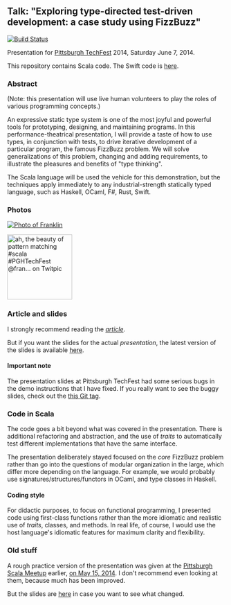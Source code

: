 ## Talk: "Exploring type-directed test-driven development: a case study using FizzBuzz"

[![Build Status](https://travis-ci.org/FranklinChen/talk-on-type-directed-tdd-using-fizzbuzz.png)](https://travis-ci.org/FranklinChen/talk-on-type-directed-tdd-using-fizzbuzz)

Presentation for [Pittsburgh TechFest](http://pghtechfest.com/) 2014, Saturday June 7, 2014.

This repository contains Scala code. The Swift code is [here](https://github.com/franklinchen/fizzbuzz-swift).

### Abstract

(Note: this presentation will use live human volunteers to play the roles of various programming concepts.)

An expressive static type system is one of the most joyful and powerful tools for prototyping, designing, and maintaining programs. In this performance-theatrical presentation, I will provide a taste of how to use types, in conjunction with tests, to drive iterative development of a particular program, the famous FizzBuzz problem. We will solve generalizations of this problem, changing and adding requirements, to illustrate the pleasures and benefits of "type thinking".

The Scala language will be used the vehicle for this demonstration, but the techniques apply immediately to any industrial-strength statically typed language, such as Haskell, OCaml, F#, Rust, Swift.

### Photos

[![Photo of Franklin](https://pbs.twimg.com/media/BpjViavIAAAK0du.jpg)](https://twitter.com/cwinters/status/475364551584522240)

<a href="http://twitpic.com/e5o777" title=" ah, the beauty of pattern matching #scala #PGHTechFest @fran... on Twitpic"><img src="http://twitpic.com/show/thumb/e5o777.jpg" width="150" height="150" alt=" ah, the beauty of pattern matching #scala #PGHTechFest @fran... on Twitpic"></a>

### Article and slides

I strongly recommend reading the [*article*](https://github.com/FranklinChen/talk-on-type-directed-tdd-using-fizzbuzz/blob/master/doc/article.pdf).

But if you want the slides for the actual *presentation*, the latest version of the slides is available [here](https://github.com/FranklinChen/talk-on-type-directed-tdd-using-fizzbuzz/blob/master/doc/presentation.pdf).

#### Important note

The presentation slides at Pittsburgh TechFest had some serious bugs in the demo instructions that I have fixed. If you really want to see the buggy slides, check out the [this Git tag](https://github.com/FranklinChen/talk-on-type-directed-tdd-using-fizzbuzz/tree/pittsburgh-techfest-actual-presentation-buggy).

### Code in Scala

The code goes a bit beyond what was covered in the presentation. There is additional refactoring and abstraction, and the use of *traits* to automatically test different implementations that have the same interface.

The presentation deliberately stayed focused on the *core* FizzBuzz problem rather than go into the  questions of modular organization in the large, which differ more depending on the language. For example, we would probably use signatures/structures/functors in OCaml, and type classes in Haskell.

#### Coding style

For didactic purposes, to focus on functional programming, I presented code using first-class functions rather than the more idiomatic and realistic use of *traits*, classes, and methods. In real life, of course, I would use the host language's idiomatic features for maximum clarity and flexibility.

### Old stuff

A rough practice version of the presentation was given at the [Pittsburgh Scala Meetup](http://www.meetup.com/Pittsburgh-Scala-Meetup) earlier, [on May 15, 2014](http://www.meetup.com/Pittsburgh-Scala-Meetup/events/174013492/). I don't recommend even looking at them, because much has been improved.

But the slides are [here](https://github.com/FranklinChen/talk-on-type-directed-tdd-using-fizzbuzz/blob/meetup/doc/presentation.pdf) in case you want to see what changed.
